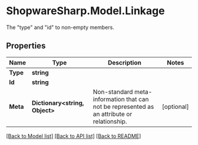 # ShopwareSharp.Model.Linkage
The \"type\" and \"id\" to non-empty members.

## Properties

Name | Type | Description | Notes
------------ | ------------- | ------------- | -------------
**Type** | **string** |  | 
**Id** | **string** |  | 
**Meta** | **Dictionary&lt;string, Object&gt;** | Non-standard meta-information that can not be represented as an attribute or relationship. | [optional] 

[[Back to Model list]](../README.md#documentation-for-models) [[Back to API list]](../README.md#documentation-for-api-endpoints) [[Back to README]](../README.md)

